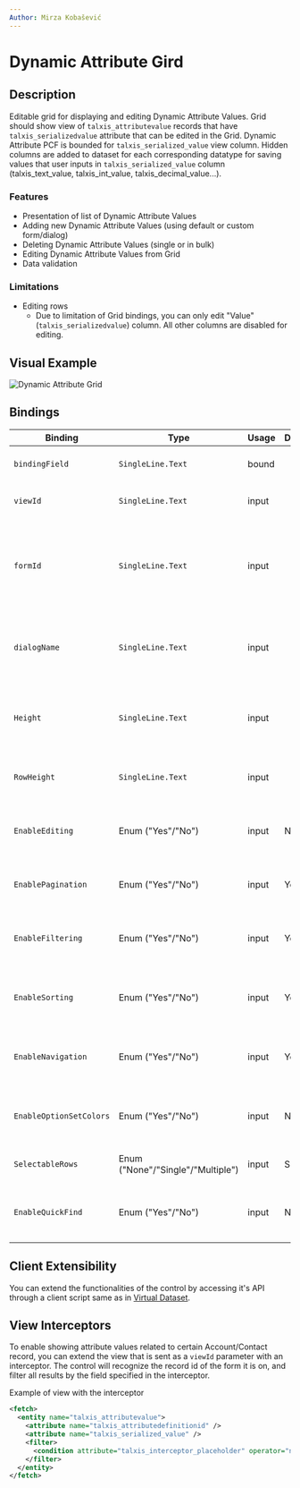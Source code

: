 ```yaml
---
Author: Mirza Kobašević
---
```


# Dynamic Attribute Gird

## Description

Editable grid for displaying and editing Dynamic Attribute Values. Grid should show view of `talxis_attributevalue` records that have `talxis_serializedvalue` attribute that can be edited in the Grid.
Dynamic Attribute PCF is bounded for `talxis_serialized_value` view column. Hidden columns are added to dataset for each corresponding datatype for saving values that user inputs in `talxis_serialized_value` column (talxis_text_value, talxis_int_value, talxis_decimal_value...). 

### Features
- Presentation of list of Dynamic Attribute Values
- Adding new Dynamic Attribute Values (using default or custom form/dialog)
- Deleting Dynamic Attribute Values (single or in bulk)
- Editing Dynamic Attribute Values from Grid
- Data validation

### Limitations
- Editing rows
  - Due to limitation of Grid bindings, you can only edit "Value" (`talxis_serializedvalue`) column. All other columns are disabled for editing. 


## Visual Example

![Dynamic Attribute Grid](/.attachments/applications/Controls/DynamicAttributeGrid/dynamicattributegrid.png)

## Bindings

| Binding                  | Type                              | Usage      | Default | Description                                                                  |
|--------------------------|-----------------------------------|------------|---------|------------------------------------------------------------------------------|
| `bindingField`           | `SingleLine.Text`                 | bound      |         | Binding SinglLine.Text Field                                                 |
| `viewId`                 | `SingleLine.Text`                 | input      |         | Attribute Value View Id for Grid                                             |
| `formId`                 | `SingleLine.Text`                 | input      |         | Id for Attribute Value form that should be opened on creation of new Attribute Value record |
| `dialogName`             | `SingleLine.Text`                 | input      |         | Dialog name that should be opened on creation of new Attribute Value record. |
| `Height`                 | `SingleLine.Text`                 | input      |         | Can be used to force the control to always stay at fixed height              |
| `RowHeight`              | `SingleLine.Text`                 | input      |         | Sets a custom height for rows                                                |
| `EnableEditing`          | Enum ("Yes"/"No")                 | input      | No      | Enable or disable editing functionality in the control                       |
| `EnablePagination`       | Enum ("Yes"/"No")                 | input      | Yes     | Enable or disable pagination in the control                                  |
| `EnableFiltering`        | Enum ("Yes"/"No")                 | input      | Yes     | Enable or disable filtering options in the control                           |
| `EnableSorting`          | Enum ("Yes"/"No")                 | input      | Yes     | Enable or disable sorting options in the control                             |
| `EnableNavigation`       | Enum ("Yes"/"No")                 | input      | Yes     | Enable or disable navigation options in the control                          |
| `EnableOptionSetColors`  | Enum ("Yes"/"No")                 | input      | No      | Enable or disable OptionSet options in the control                           |
| `SelectableRows`         | Enum ("None"/"Single"/"Multiple") | input      | Single  | Defines if and how rows can be selected                                      |
| `EnableQuickFind`        | Enum ("Yes"/"No")                 | input      | No      | Enable or disable the Quick Find feature in the control                      |

## Client Extensibility

You can extend the functionalities of the control by accessing it's API through a client script same as  in [Virtual Dataset](/en/developer-guide/applications/controls/VirtualDataset/ClientExtensibility/general.md).

## View Interceptors

To enable showing attribute values related to certain Account/Contact record, you can extend the view that is sent as a `viewId` parameter with an interceptor. The control will recognize the record id of the form it is on, and filter all results by the field specified in the interceptor.

Example of view with the interceptor

```xml
<fetch>
  <entity name="talxis_attributevalue">
    <attribute name="talxis_attributedefinitionid" />
    <attribute name="talxis_serialized_value" />
    <filter>
      <condition attribute="talxis_interceptor_placeholder" operator="ne" value="$DynamicGridInterceptor${&quot;attribute&quot;:&quot;talxis_regardingobjectid&quot;}" />
    </filter>
  </entity>
</fetch>
```